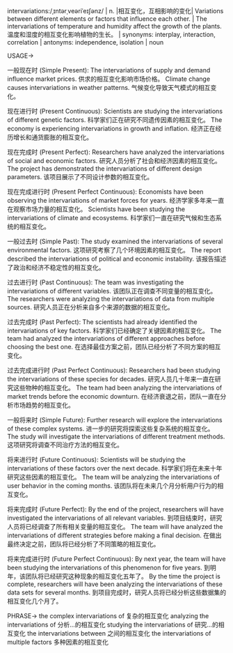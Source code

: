 intervariations:/ˌɪntərˌveəriˈeɪʃənz/ | n. |相互变化，互相影响的变化| Variations between different elements or factors that influence each other. | The intervariations of temperature and humidity affect the growth of the plants. 温度和湿度的相互变化影响植物的生长。 |  synonyms: interplay, interaction, correlation | antonyms: independence, isolation | noun


USAGE->

一般现在时 (Simple Present):
The intervariations of supply and demand influence market prices. 供求的相互变化影响市场价格。
Climate change causes intervariations in weather patterns. 气候变化导致天气模式的相互变化。

现在进行时 (Present Continuous):
Scientists are studying the intervariations of different genetic factors. 科学家们正在研究不同遗传因素的相互变化。
The economy is experiencing intervariations in growth and inflation. 经济正在经历增长和通货膨胀的相互变化。

现在完成时 (Present Perfect):
Researchers have analyzed the intervariations of social and economic factors. 研究人员分析了社会和经济因素的相互变化。
The project has demonstrated the intervariations of different design parameters. 该项目展示了不同设计参数的相互变化。


现在完成进行时 (Present Perfect Continuous):
Economists have been observing the intervariations of market forces for years. 经济学家多年来一直在观察市场力量的相互变化。
Scientists have been studying the intervariations of climate and ecosystems. 科学家们一直在研究气候和生态系统的相互变化。


一般过去时 (Simple Past):
The study examined the intervariations of several environmental factors. 这项研究考察了几个环境因素的相互变化。
The report described the intervariations of political and economic instability. 该报告描述了政治和经济不稳定性的相互变化。


过去进行时 (Past Continuous):
The team was investigating the intervariations of different variables. 该团队正在调查不同变量的相互变化。
The researchers were analyzing the intervariations of data from multiple sources. 研究人员正在分析来自多个来源的数据的相互变化。


过去完成时 (Past Perfect):
The scientists had already identified the intervariations of key factors. 科学家们已经确定了关键因素的相互变化。
The team had analyzed the intervariations of different approaches before choosing the best one.  在选择最佳方案之前，团队已经分析了不同方案的相互变化。


过去完成进行时 (Past Perfect Continuous):
Researchers had been studying the intervariations of these species for decades.  研究人员几十年来一直在研究这些物种的相互变化。
The team had been analyzing the intervariations of market trends before the economic downturn. 在经济衰退之前，团队一直在分析市场趋势的相互变化。


一般将来时 (Simple Future):
Further research will explore the intervariations of these complex systems.  进一步的研究将探索这些复杂系统的相互变化。
The study will investigate the intervariations of different treatment methods. 这项研究将调查不同治疗方法的相互变化。


将来进行时 (Future Continuous):
Scientists will be studying the intervariations of these factors over the next decade. 科学家们将在未来十年研究这些因素的相互变化。
The team will be analyzing the intervariations of user behavior in the coming months.  该团队将在未来几个月分析用户行为的相互变化。


将来完成时 (Future Perfect):
By the end of the project, researchers will have investigated the intervariations of all relevant variables. 到项目结束时，研究人员将已经调查了所有相关变量的相互变化。
The team will have analyzed the intervariations of different strategies before making a final decision. 在做出最终决定之前，团队将已经分析了不同策略的相互变化。


将来完成进行时 (Future Perfect Continuous):
By next year, the team will have been studying the intervariations of this phenomenon for five years. 到明年，该团队将已经研究这种现象的相互变化五年了。
By the time the project is complete, researchers will have been analyzing the intervariations of these data sets for several months.  到项目完成时，研究人员将已经分析这些数据集的相互变化几个月了。


PHRASE->
the complex intervariations of  复杂的相互变化
analyzing the intervariations of  分析...的相互变化
studying the intervariations of  研究...的相互变化
the intervariations between  之间的相互变化
the intervariations of multiple factors 多种因素的相互变化
